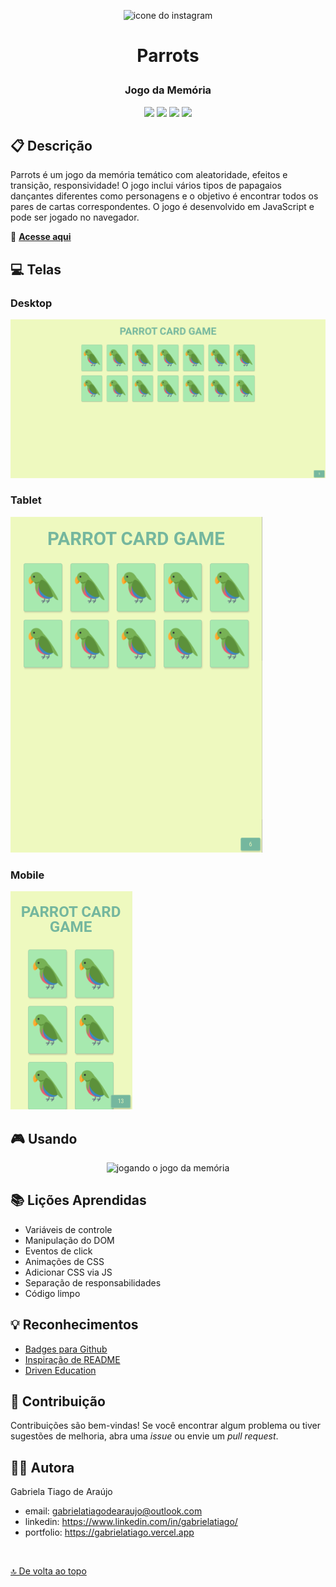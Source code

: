 <p align="center"><img src="https://images.emojiterra.com/twitter/v13.1/512px/1f99c.png" alt="icone do instagram" height="80px"/></p>

# <p align = "center">Parrots</p>

### <p align = "center">Jogo da Memória</p>

<p align = "center">
   <img src="https://img.shields.io/badge/HTML5-E34F26?style=for-the-badge&logo=html5&logoColor=white" heigth="30px"/>
   <img src="https://img.shields.io/badge/CSS3-1572B6?style=for-the-badge&logo=css3&logoColor=white" height="30px"/>
    <img src="https://img.shields.io/badge/JavaScript-F7DF1E?style=for-the-badge&logo=javascript&logoColor=black" height="30px"/>
   <img src="https://img.shields.io/badge/prettier-1A2C34?style=for-the-badge&logo=prettier&logoColor=F7BA3E" heigth="30px"/>
</p>

## :clipboard: Descrição

Parrots é um jogo da memória temático com aleatoridade, efeitos e transição, responsividade!
O jogo inclui vários tipos de papagaios dançantes diferentes como personagens e o objetivo é encontrar todos os pares de cartas correspondentes.
O jogo é desenvolvido em JavaScript e pode ser jogado no navegador.

🦜 [**Acesse aqui**](https://gabrielatiago.github.io/Parrots/)

## :computer: Telas

### Desktop

![app view on a large screen](src/assets/images/screen/large.png)

### Tablet

![app view on a medium screen](src/assets/images/screen/medium.png)

### Mobile

![app view on a mobile screen](src/assets/images/screen/mobile.png)

## 🎮 Usando

<p align="center">
    <img width="600" src="src/assets/images/screen/playing-parrots.gif" alt="jogando o jogo da memória">
</p>

## :books: Lições Aprendidas

- Variáveis de controle
- Manipulação do DOM
- Eventos de click
- Animações de CSS
- Adicionar CSS via JS
- Separação de responsabilidades
- Código limpo

## :bulb: Reconhecimentos

- [Badges para Github](https://github.com/alexandresanlim/Badges4-README.md-Profile#-database-)
- [Inspiração de README](https://gist.github.com/luanalessa/7f98467a5ed62d00dcbde67d4556a1e4#file-readme-md)
- [Driven Education](https://www.driven.com.br)

## :muscle: Contribuição

Contribuições são bem-vindas! Se você encontrar algum problema ou tiver sugestões de melhoria, abra uma *issue* ou envie um *pull request*.

## :woman_technologist: Autora

Gabriela Tiago de Araújo

- email: <gabrielatiagodearaujo@outlook.com>
- linkedin: <https://www.linkedin.com/in/gabrielatiago/>
- portfolio: <https://gabrielatiago.vercel.app>

$~$

[🔝 De volta ao topo](#parrots)

